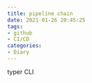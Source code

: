 ```yaml
---
title: pipeline chain
date: 2021-01-26 20:45:25
tags:
- github
- CI/CD
categories:
- Diary
---
```


typer CLI
